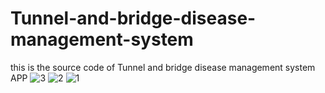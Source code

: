 # Tunnel-and-bridge-disease-management-system
this is the source code of Tunnel and bridge disease management system APP
![3](https://user-images.githubusercontent.com/38482567/148687455-875014b7-a2a1-403d-8cc0-01769b5b51bb.jpg)
![2](https://user-images.githubusercontent.com/38482567/148687459-381a4382-9f7e-4bd0-bc15-99d4b9a6a723.jpg)
![1](https://user-images.githubusercontent.com/38482567/148687462-1888019f-b852-41e3-9b78-e4a5aa04018d.jpg)
